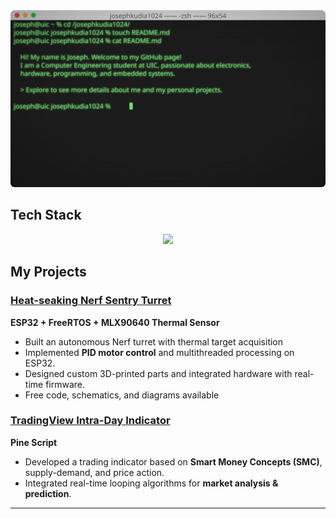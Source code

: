<img src="https://github.com/josephkudia1024/josephkudia1024/blob/d595a87859e170d1e8506ef58b7422d464ccae35/assets/header.svg">

## Tech Stack
<p align="center">
  <img src="https://skillicons.dev/icons?i=c,cpp,java,py,clion,idea,pycharm,vscode,eclipse,gradle,arduino" />
</p>

## My Projects

### [Heat-seaking Nerf Sentry Turret](https://github.com/josephkudia1024/MLX90640-Turret)
**ESP32 + FreeRTOS + MLX90640 Thermal Sensor**  
- Built an autonomous Nerf turret with thermal target acquisition
- Implemented **PID motor control** and multithreaded processing on ESP32.
- Designed custom 3D-printed parts and integrated hardware with real-time firmware.
- Free code, schematics, and diagrams available

### [TradingView Intra-Day Indicator](https://github.com/josephkudia1024/ICT-Concepts-Indicator)
**Pine Script**  
- Developed a trading indicator based on **Smart Money Concepts (SMC)**, supply-demand, and price action.  
- Integrated real-time looping algorithms for **market analysis & prediction**.  

---
